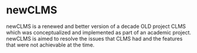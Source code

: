 # newCLMS
newCLMS is a renewed and better version of a decade OLD project CLMS which was conceptualized and implemented as part of an academic project. newCLMS is aimed to resolve the issues that CLMS had and the features that were not achievable at the time. 
